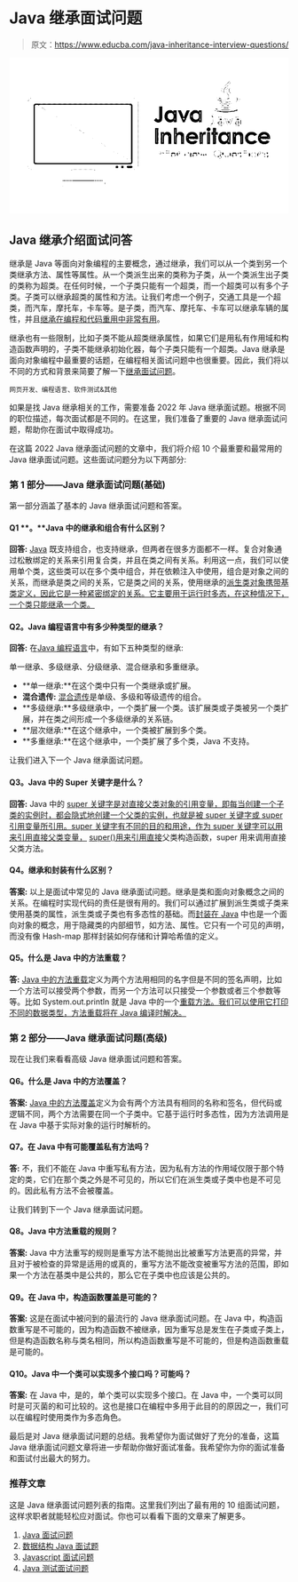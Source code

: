 # Java 继承面试问题

> 原文：<https://www.educba.com/java-inheritance-interview-questions/>

![Java Inheritance](img/fb5180922202be4640a4f8642feb3110.png)



## Java 继承介绍面试问答

继承是 Java 等面向对象编程的主要概念，通过继承，我们可以从一个类到另一个类继承方法、属性等属性。从一个类派生出来的类称为子类，从一个类派生出子类的类称为超类。在任何时候，一个子类只能有一个超类，而一个超类可以有多个子类。子类可以继承超类的属性和方法。让我们考虑一个例子，交通工具是一个超类，而汽车，摩托车，卡车等。是子类，而汽车、摩托车、卡车可以继承车辆的属性，并且[继承在编程和代码重用中非常有用](https://www.educba.com/inheritance-in-php/)。

继承也有一些限制，比如子类不能从超类继承属性，如果它们是用私有作用域和构造函数声明的，子类不能继承初始化器，每个子类只能有一个超类。Java 继承是面向对象编程中最重要的话题，在编程相关面试问题中也很重要。因此，我们将以不同的方式和背景来简要了解一下[继承面试问题](https://www.educba.com/inheritance-interview-questions/)。

<small>网页开发、编程语言、软件测试&其他</small>

如果是找 Java 继承相关的工作，需要准备 2022 年 Java 继承面试题。根据不同的职位描述，每次面试都是不同的。在这里，我们准备了重要的 Java 继承面试问题，帮助你在面试中取得成功。

在这篇 2022 Java 继承面试问题的文章中，我们将介绍 10 个最重要和最常用的 Java 继承面试问题。这些面试问题分为以下两部分:

### 第 1 部分——Java 继承面试问题(基础)

第一部分涵盖了基本的 Java 继承面试问题和答案。

#### Q1 **。**Java 中的继承和组合有什么区别？

**回答:**
[Java](https://www.educba.com/what-is-java-interface/) 既支持组合，也支持继承，但两者在很多方面都不一样。复合对象通过松散绑定的关系来引用复合类，并且在类之间有关系。利用这一点，我们可以使用单个类，这些类可以在多个类中组合，并在依赖注入中使用，组合是对象之间的关系，而继承是类之间的关系，它是类之间的关系，使用继承的[派生类对象携带基类定义，因此它是一种紧密绑定的关系。它主要用于运行时多态，在这种情况下，一个类只能继承一个类。](https://www.educba.com/inheritance-in-python/)

#### Q2。Java 编程语言中有多少种类型的继承？

**回答:**
在[Java 编程语言](https://www.educba.com/java-programming-language-features/)中，有如下五种类型的继承:

单一继承、多级继承、分级继承、混合继承和多重继承。

*   **单一继承:**在这个类中只有一个类继承或扩展。
*   **混合遗传:** [混合遗传](https://www.educba.com/hybrid-inheritance-in-c-plus-plus/)是单级、多级和等级遗传的组合。
*   **多级继承:**多级继承中，一个类扩展一个类。该扩展类或子类被另一个类扩展，并在类之间形成一个多级继承的关系链。
*   **层次继承:**在这个继承中，一个类被扩展到多个类。
*   **多重继承:**在这个继承中，一个类扩展了多个类，Java 不支持。

让我们进入下一个 Java 继承面试问题。

#### Q3。Java 中的 Super 关键字是什么？

**回答:**
Java 中的 [super 关键字是对直接父类对象的引用变量，即每当创建一个子类的实例时，都会隐式地创建一个父类的实例，也就是被 super 关键字或 super 引用变量所引用。super 关键字有不同的目的和用途，作为 super 关键字可以用来引用直接父类变量，](https://www.educba.com/super-keyword-in-java/) [super()用来引用直接](https://www.educba.com/super-in-python/)父类构造函数，super 用来调用直接父类方法。

#### Q4。继承和封装有什么区别？

**答案:**
以上是面试中常见的 Java 继承面试问题。继承是类和面向对象概念之间的关系。在编程时实现代码的责任是很有用的。我们可以通过扩展到派生类或子类来使用基类的属性，派生类或子类也有多态性的基础。而[封装在 Java](https://www.educba.com/encapsulation-in-java/) 中也是一个面向对象的概念，用于隐藏类的内部细节，如方法、属性。它只有一个可见的声明，而没有像 Hash-map 那样封装如何存储和计算哈希值的定义。

#### Q5。什么是 Java 中的方法重载？

**答:**
[Java 中的方法重载](https://www.educba.com/method-overloading-in-java/)定义为两个方法用相同的名字但是不同的签名声明，比如一个方法可以接受两个参数，而另一个方法可以只接受一个参数或者三个参数等等。比如 System.out.println 就是 Java 中的一个[重载方法。我们可以使用它打印不同的数据类型，方法重载将在 Java 编译时解决。](https://www.educba.com/overloading-vs-overriding/)

### 第 2 部分——Java 继承面试问题(高级)

现在让我们来看看高级 Java 继承面试问题和答案。

#### Q6。什么是 Java 中的方法覆盖？

**答案:**
[Java 中的方法覆盖](https://www.educba.com/method-overriding-in-java/)定义为会有两个方法具有相同的名称和签名，但代码或逻辑不同，两个方法需要在同一个子类中。它基于运行时多态性，因为方法调用是在 Java 中基于实际对象的运行时解析的。

#### Q7。在 Java 中有可能覆盖私有方法吗？

**答:**
不，我们不能在 Java 中重写私有方法，因为私有方法的作用域仅限于那个特定的类，它们在那个类之外是不可见的，所以它们在派生类或子类中也是不可见的。因此私有方法不会被覆盖。

让我们转到下一个 Java 继承面试问题。

#### Q8。Java 中方法重载的规则？

**答案:**
Java 中方法重写的规则是重写方法不能抛出比被重写方法更高的异常，并且对于被检查的异常是适用的或真的，重写方法不能改变被重写方法的范围，即如果一个方法在基类中是公共的，那么它在子类中也应该是公共的。

#### Q9。在 Java 中，构造函数覆盖是可能的？

**答案:**
这是在面试中被问到的最流行的 Java 继承面试问题。在 Java 中，构造函数重写是不可能的，因为构造函数不被继承，因为重写总是发生在子类或子类上，但是构造函数名称与类名相同，所以构造函数重写是不可能的，但是构造函数重载是可能的。

#### Q10。Java 中一个类可以实现多个接口吗？可能吗？

**答案:**
在 Java 中，是的，单个类可以实现多个接口。在 Java 中，一个类可以同时是可灭菌的和可比较的。这也是接口在编程中多用于此目的的原因之一，我们可以在编程时使用类作为多态角色。

最后是对 Java 继承面试问题的总结。我希望你为面试做好了充分的准备，这篇 Java 继承面试问题文章将进一步帮助你做好面试准备。我希望你为你的面试准备和面试付出最大的努力。

### 推荐文章

这是 Java 继承面试问题列表的指南。这里我们列出了最有用的 10 组面试问题，这样求职者就能轻松应对面试。你也可以看看下面的文章来了解更多。

1.  [Java 面试问题](https://www.educba.com/java-interview-questions/)
2.  [数据结构 Java 面试题](https://www.educba.com/data-structure-java-interview-questions/)
3.  [Javascript 面试问题](https://www.educba.com/javascript-interview-questions/)
4.  [Java 测试面试问题](https://www.educba.com/java-testing-interview-questions/)





